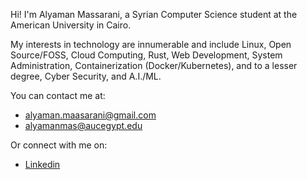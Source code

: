 Hi! I'm Alyaman Massarani, a Syrian Computer Science student at the American University in Cairo.

My interests in technology are innumerable and include Linux, Open Source/FOSS, Cloud Computing, Rust, Web Development, System Administration, Containerization (Docker/Kubernetes),
and to a lesser degree, Cyber Security, and A.I./ML.

You can contact me at:
- alyaman.maasarani@gmail.com
- alyamanmas@aucegypt.edu

Or connect with me on:
- [Linkedin](https://www.linkedin.com/in/alyaman-maasarani-2b4814197/)

<!---
AlyamanMas/AlyamanMas is a ✨ special ✨ repository because its `README.md` (this file) appears on your GitHub profile.
You can click the Preview link to take a look at your changes.
--->
